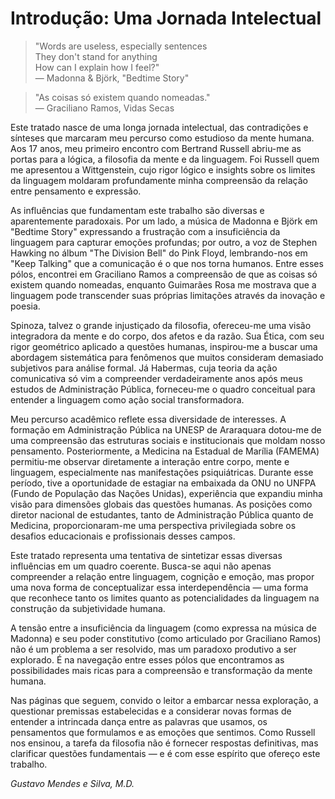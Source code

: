 # Introdução: Uma Jornada Intelectual

> "Words are useless, especially sentences  
> They don't stand for anything  
> How can I explain how I feel?"  
> — Madonna & Björk, "Bedtime Story"

> "As coisas só existem quando nomeadas."  
> — Graciliano Ramos, Vidas Secas

Este tratado nasce de uma longa jornada intelectual, das contradições e sínteses que marcaram meu percurso como estudioso da mente humana. Aos 17 anos, meu primeiro encontro com Bertrand Russell abriu-me as portas para a lógica, a filosofia da mente e da linguagem. Foi Russell quem me apresentou a Wittgenstein, cujo rigor lógico e insights sobre os limites da linguagem moldaram profundamente minha compreensão da relação entre pensamento e expressão.

As influências que fundamentam este trabalho são diversas e aparentemente paradoxais. Por um lado, a música de Madonna e Björk em "Bedtime Story" expressando a frustração com a insuficiência da linguagem para capturar emoções profundas; por outro, a voz de Stephen Hawking no álbum "The Division Bell" do Pink Floyd, lembrando-nos em "Keep Talking" que a comunicação é o que nos torna humanos. Entre esses pólos, encontrei em Graciliano Ramos a compreensão de que as coisas só existem quando nomeadas, enquanto Guimarães Rosa me mostrava que a linguagem pode transcender suas próprias limitações através da inovação e poesia.

Spinoza, talvez o grande injustiçado da filosofia, ofereceu-me uma visão integradora da mente e do corpo, dos afetos e da razão. Sua Ética, com seu rigor geométrico aplicado a questões humanas, inspirou-me a buscar uma abordagem sistemática para fenômenos que muitos consideram demasiado subjetivos para análise formal. Já Habermas, cuja teoria da ação comunicativa só vim a compreender verdadeiramente anos após meus estudos de Administração Pública, forneceu-me o quadro conceitual para entender a linguagem como ação social transformadora.

Meu percurso acadêmico reflete essa diversidade de interesses. A formação em Administração Pública na UNESP de Araraquara dotou-me de uma compreensão das estruturas sociais e institucionais que moldam nosso pensamento. Posteriormente, a Medicina na Estadual de Marília (FAMEMA) permitiu-me observar diretamente a interação entre corpo, mente e linguagem, especialmente nas manifestações psiquiátricas. Durante esse período, tive a oportunidade de estagiar na embaixada da ONU no UNFPA (Fundo de População das Nações Unidas), experiência que expandiu minha visão para dimensões globais das questões humanas. As posições como diretor nacional de estudantes, tanto de Administração Pública quanto de Medicina, proporcionaram-me uma perspectiva privilegiada sobre os desafios educacionais e profissionais desses campos.

Este tratado representa uma tentativa de sintetizar essas diversas influências em um quadro coerente. Busca-se aqui não apenas compreender a relação entre linguagem, cognição e emoção, mas propor uma nova forma de conceptualizar essa interdependência — uma forma que reconhece tanto os limites quanto as potencialidades da linguagem na construção da subjetividade humana.

A tensão entre a insuficiência da linguagem (como expressa na música de Madonna) e seu poder constitutivo (como articulado por Graciliano Ramos) não é um problema a ser resolvido, mas um paradoxo produtivo a ser explorado. É na navegação entre esses pólos que encontramos as possibilidades mais ricas para a compreensão e transformação da mente humana.

Nas páginas que seguem, convido o leitor a embarcar nessa exploração, a questionar premissas estabelecidas e a considerar novas formas de entender a intrincada dança entre as palavras que usamos, os pensamentos que formulamos e as emoções que sentimos. Como Russell nos ensinou, a tarefa da filosofia não é fornecer respostas definitivas, mas clarificar questões fundamentais — e é com esse espírito que ofereço este trabalho.

*Gustavo Mendes e Silva, M.D.*